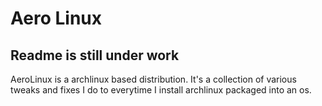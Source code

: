 
# Aero Linux 

## Readme is still under work

AeroLinux is a archlinux based distribution. It's a collection of various tweaks and fixes I do to everytime I install archlinux packaged into an os. 

